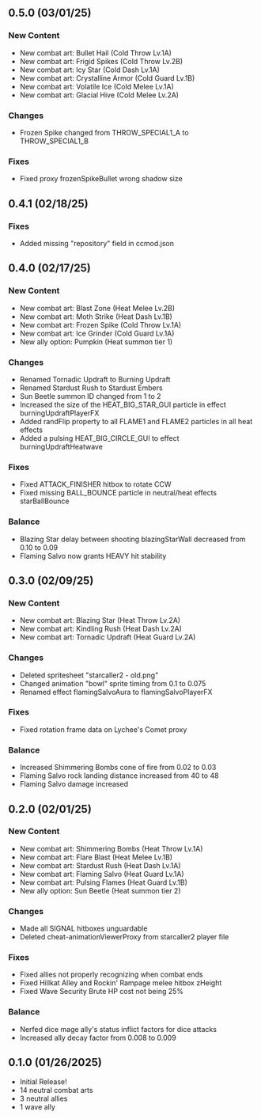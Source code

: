 ## 0.5.0 (03/01/25)
### New Content
- New combat art: Bullet Hail (Cold Throw Lv.1A)
- New combat art: Frigid Spikes (Cold Throw Lv.2B)
- New combat art: Icy Star (Cold Dash Lv.1A)
- New combat art: Crystalline Armor (Cold Guard Lv.1B)
- New combat art: Volatile Ice (Cold Melee Lv.1A)
- New combat art: Glacial Hive (Cold Melee Lv.2A)
### Changes
- Frozen Spike changed from THROW_SPECIAL1_A to THROW_SPECIAL1_B
### Fixes
- Fixed proxy frozenSpikeBullet wrong shadow size

## 0.4.1 (02/18/25)
### Fixes
- Added missing "repository" field in ccmod.json

## 0.4.0 (02/17/25)
### New Content
- New combat art: Blast Zone (Heat Melee Lv.2B)
- New combat art: Moth Strike (Heat Dash Lv.1B)
- New combat art: Frozen Spike (Cold Throw Lv.1A)
- New combat art: Ice Grinder (Cold Guard Lv.1A)
- New ally option: Pumpkin (Heat summon tier 1)
### Changes
- Renamed Tornadic Updraft to Burning Updraft
- Renamed Stardust Rush to Stardust Embers
- Sun Beetle summon ID changed from 1 to 2
- Increased the size of the HEAT_BIG_STAR_GUI particle in effect burningUpdraftPlayerFX
- Added randFlip property to all FLAME1 and FLAME2 particles in all heat effects
- Added a pulsing HEAT_BIG_CIRCLE_GUI to effect burningUpdraftHeatwave
### Fixes
- Fixed ATTACK_FINISHER hitbox to rotate CCW
- Fixed missing BALL_BOUNCE particle in neutral/heat effects starBallBounce
### Balance
- Blazing Star delay between shooting blazingStarWall decreased from 0.10 to 0.09
- Flaming Salvo now grants HEAVY hit stability

## 0.3.0 (02/09/25)
### New Content
- New combat art: Blazing Star (Heat Throw Lv.2A)
- New combat art: Kindling Rush (Heat Dash Lv.2A)
- New combat art: Tornadic Updraft (Heat Guard Lv.2A)
### Changes
- Deleted spritesheet "starcaller2 - old.png"
- Changed animation "bowl" sprite timing from 0.1 to 0.075
- Renamed effect flamingSalvoAura to flamingSalvoPlayerFX
### Fixes
- Fixed rotation frame data on Lychee's Comet proxy
### Balance
- Increased Shimmering Bombs cone of fire from 0.02 to 0.03
- Flaming Salvo rock landing distance increased from 40 to 48
- Flaming Salvo damage increased

## 0.2.0 (02/01/25)
### New Content
- New combat art: Shimmering Bombs (Heat Throw Lv.1A)
- New combat art: Flare Blast (Heat Melee Lv.1B)
- New combat art: Stardust Rush (Heat Dash Lv.1A)
- New combat art: Flaming Salvo (Heat Guard Lv.1A)
- New combat art: Pulsing Flames (Heat Guard Lv.1B)
- New ally option: Sun Beetle (Heat summon tier 2)
### Changes
- Made all SIGNAL hitboxes unguardable
- Deleted cheat-animationViewerProxy from starcaller2 player file
### Fixes
- Fixed allies not properly recognizing when combat ends
- Fixed Hillkat Alley and Rockin' Rampage melee hitbox zHeight
- Fixed Wave Security Brute HP cost not being 25%
### Balance
- Nerfed dice mage ally's status inflict factors for dice attacks
- Increased ally decay factor from 0.008 to 0.009

## 0.1.0 (01/26/2025)
- Initial Release!
- 14 neutral combat arts
- 3 neutral allies
- 1 wave ally